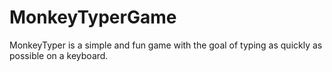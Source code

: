 # MonkeyTyperGame
MonkeyTyper is a simple and fun game with the goal of typing as quickly as possible on a keyboard. 
